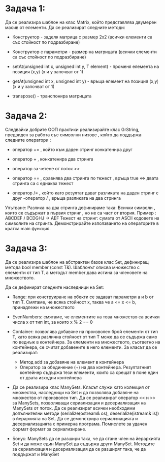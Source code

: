 # Задача 1:
Да се реализира шаблон на клас Matrix, който представлява двумерен масив от елементи. Да се реализират следните методи:

* Конструктор - заделя матрица с размер 2x2 (всички елементи са със стойност по подразбиране)

* Конструктор с параметри - размер на матрицата (всички елементи са със стойност по подразбиране)

* setAt(unsigned int x, unsigned int y, T element) - променя елемента на позиция (x,y) (x и y започват от 1)
  
* getAt(unsigned int x, unsigned int y) - връща елемент на позиция (x,y) (x и y започват от 1)

* transpose() - транспонира матрицата

# Задача 2:
Следвайки добрите ООП практики реализирайте клас GrString, предвиден за работа със символни низове , който да поддържа следните оператори :

* оператор += , който към даден стринг конкатенира друг

* оператор + , конкатенира два стринга

* оператор за четене от поток >>

* оператор == , сравнява два стринга по тежест , връща true <=> двата стринга са с еднаква тежест

* оператор /= , който като резултат дават разликата на даден стринг с друг -оператор / , връща разликата на два стринга

Упътване:
Разлика на два стринга дефинираме така: Всички символи , които се съдържат в първия стринг , но не са част от втория.
Пример : ABCDEF / BCDGHJ -> AEF
Тежест на стринг: сумата от ASCII кодовете на символите на стринга.
Демонстрирайте използването на операторите в кратка main функция.

# Задача 3:

Да се реализира шаблон на абстрактен базов клас Set, дефиниращ метода bool member (const T&). Шаблонът описва множество с елементи от тип T, а методът member дава истина за членовете на множеството.

Да се дефинират следните наследници на Set:

* Range: при конструиране на обекти се задават параметри a и b от тип T. Смятаме, че всяка стойност x, таква че a <= x <= b, принадлежи на множеството
* EvenNumbers: смятаме, че елементите на това множество са всички числа x от тип int, за които x % 2 == 0
* Container: позволява добавяне на произволен брой елементи от тип T, като всяка различна стойност от тип T може да се съдържа само по веднъж в контейнера. За елементи на множеството, съответно на контейнера, се считат добавените в него елементи. За класът да се реализират:
  *  Метод add за добавяне на елемент в контейнера
  *  Оператор за обединение (+) на два контейнера. Резултатният контейнер съдържа тези елементи, които са срещат в поне един от двата изходни контейнера
* Да се реализира клас ManySets. Класът служи като колекция от множества, наследници на Set и да позволява добавяне на множество от произволен тип. Да се реализират оператор << и >> за ManySets, позволяващи сериализация и десериализация на ManySets от поток. Да се реализират всички необходими допълнителни методи (serialize(ostream& os), deserialize(istream& is)) в йерархията на Set. Да се демонстрира сериалзиацията и десериализацията с примерна програма. Помислете за удачен формат формат за сериализиране.

* Бонус: ManySets да се разшири така, че да стане член на йерархията Set и да може един ManySet да съдържа други ManySet. Методите за сериализация и десериализация да се разширят така, че да поддържат и ManySet
